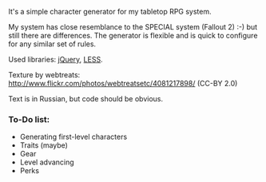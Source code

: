 It's a simple character generator for my tabletop RPG system.

My system has close resemblance to the SPECIAL system (Fallout 2) :-) but still there are differences. The generator is flexible and is quick to configure for any similar set of rules.

Used libraries: [jQuery](http://jquery.com), [LESS](http://www.lesscss.org).

Texture by webtreats: http://www.flickr.com/photos/webtreatsetc/4081217898/ (CC-BY 2.0)

Text is in Russian, but code should be obvious.

### To-Do list:
* Generating first-level characters
* Traits (maybe)
* Gear
* Level advancing
* Perks
